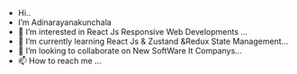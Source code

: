 -  Hi..
-  I’m Adinarayanakunchala
- 👀 I’m interested in  React Js  Responsive Web Developments   ...
- 🌱 I’m currently learning  React Js & Zustand  &Redux State Management...
- 💞️ I’m looking to collaborate on   New SoftWare It Companys...
- 📫 How to reach me ...

